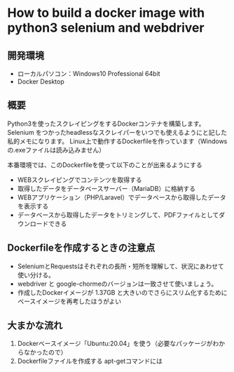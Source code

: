 # How to build a docker image with python3 selenium and webdriver

## 開発環境
- ローカルパソコン：Windows10 Professional 64bit
- Docker Desktop

## 概要
Python3を使ったスクレイピングをするDockerコンテナを構築します。
Selenium をつかったheadlessなスクレイパーをいつでも使えるようにと記した私的メモになります。
Linux上で動作するDockerfileを作っています（Windowsの.exeファイルは読み込みません）

本番環境では、このDockerfileを使って以下のことが出来るようにする
- WEBスクレイピングでコンテンツを取得する
- 取得したデータをデータベースサーバー（MariaDB）に格納する
- WEBアプリケーション（PHP/Laravel）でデータベースから取得したデータを表示する
- データベースから取得したデータをトリミングして、PDFファイルとしてダウンロードできる

## Dockerfileを作成するときの注意点
- SeleniumとRequestsはそれぞれの長所・短所を理解して、状況にあわせて使い分ける。
- webdriver と google-chormeのバージョンは一致させて使いましょう。
- 作成したDockerイメージが 1.37GB と大きいのでさらにスリム化するためにベースイメージを再考したほうがよい

## 大まかな流れ
1. Dockerベースイメージ「Ubuntu:20.04」を使う（必要なパッケージがわからなかったので）
2. Dockerfileファイルを作成する
  apt-getコマンドには
